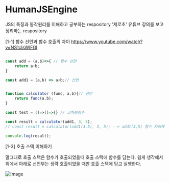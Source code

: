 # HumanJSEngine
JS의 특징과 동작원리를 이해하고 공부하는 respository
'제로초' 유튜브 강의를 보고 정리하는 respository


[1-1] 함수 선언과 함수 호출의 차이 
https://www.youtube.com/watch?v=NS1cIsWlFGI

```javascript

const add = (a,b)=>{ // 함수 선언
    return a+b;
} 

const add1 = (a,b) => a+b;// 선언


function calculator (func, a,b){// 선언
    return func(a,b);
}

const test = ()=>()=>{} // 고차원함수 

const result = calculator(add1, 3, 5);
// const result = calculator(add1(3,5), 3, 5); --> add1(3,5) 함수 자리에 함수 호출을 넣는것

console.log(result);

```


[1-3] 호출 스택 이해하기 


말그대로 호출 스택은 함수가 호출되었을때 호출 스택에 함수를 담는다.
쉽게 생각해서 위에서 아래로 선언부는 생략 호출되었을 때만 호출 스택에 담고 실행한다. 



![image](https://user-images.githubusercontent.com/48818574/161561989-1d91f16a-2a70-4b11-a853-a5c524848f59.png)


